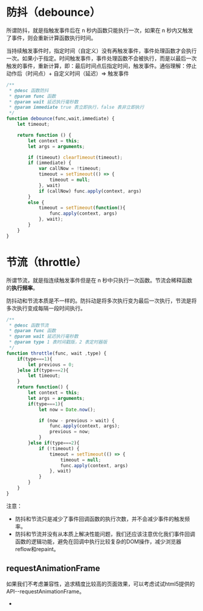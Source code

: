 # 防抖（debounce）

所谓防抖，就是指触发事件后在 n 秒内函数只能执行一次，如果在 n 秒内又触发了事件，则会重新计算函数执行时间。

当持续触发事件时，指定时间（自定义）没有再触发事件，事件处理函数才会执行一次。如果小于指定。时间触发事件，事件处理函数不会被执行，而是以最后一次触发的事件，重新计算，即：最后时间点后指定时间，触发事件。通俗理解：停止动作后（时间点）+ 自定义时间（延迟）=> 触发事件

```javascript
/**
 * @desc 函数防抖
 * @param func 函数
 * @param wait 延迟执行毫秒数
 * @param immediate true 表立即执行，false 表非立即执行
 */
function debounce(func,wait,immediate) {
    let timeout;

    return function () {
        let context = this;
        let args = arguments;

        if (timeout) clearTimeout(timeout);
        if (immediate) {
            var callNow = !timeout;
            timeout = setTimeout(() => {
                timeout = null;
            }, wait)
            if (callNow) func.apply(context, args)
        }
        else {
            timeout = setTimeout(function(){
                func.apply(context, args)
            }, wait);
        }
    }
}
```



# 节流（throttle）

所谓节流，就是指连续触发事件但是在 n 秒中只执行一次函数。节流会稀释函数的**执行频率**。

防抖动和节流本质是不一样的。防抖动是将多次执行变为最后一次执行，节流是将多次执行变成每隔一段时间执行。

```javascript
/**
 * @desc 函数节流
 * @param func 函数
 * @param wait 延迟执行毫秒数
 * @param type 1 表时间戳版，2 表定时器版
 */
function throttle(func, wait ,type) {
    if(type===1){
        let previous = 0;
    }else if(type===2){
        let timeout;
    }
    return function() {
        let context = this;
        let args = arguments;
        if(type===1){
            let now = Date.now();

            if (now - previous > wait) {
                func.apply(context, args);
                previous = now;
            }
        }else if(type===2){
            if (!timeout) {
                timeout = setTimeout(() => {
                    timeout = null;
                    func.apply(context, args)
                }, wait)
            }
        }
    }
}
```

注意：

  - 防抖和节流只是减少了事件回调函数的执行次数，并不会减少事件的触发频率。
  - 防抖和节流并没有从本质上解决性能问题，我们还应该注意优化我们事件回调函数的逻辑功能，避免在回调中执行比较复杂的DOM操作，减少浏览器reflow和repaint。



## requestAnimationFrame

如果我们不考虑兼容性，追求精度比较高的页面效果，可以考虑试试html5提供的API--requestAnimationFrame。



  - 
